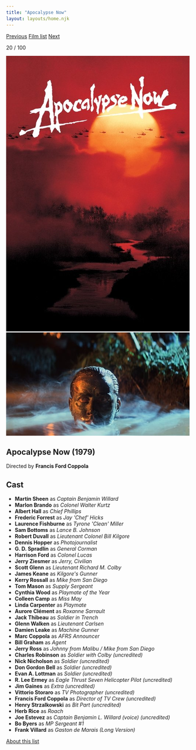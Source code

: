 ```yaml
---
title: "Apocalypse Now"
layout: layouts/home.njk
---
```


<nav class="films">
  <a class="prev" href="../the-deer-hunter">Previous</a>
  <a href="../">Film list</a>
  <a class="next" href="../being-there">Next</a>
</nav>

<p>20 / 100</p>

<article class="film">
  <img class="poster" src="../films/posters/apocalypse-now.jpg" alt="">
  <img class="backdrop" src="../films/backdrops/apocalypse-now.jpg" alt="">

  <h1>Apocalypse Now (1979)</h1>

  <p class="director">
    Directed by <strong>Francis Ford Coppola</strong>
  </p>


  <h2>
    Cast
  </h2>
  <ul>
    <li><strong>Martin Sheen</strong> as <em>Captain Benjamin Willard</em></li>
<li><strong>Marlon Brando</strong> as <em>Colonel Walter Kurtz</em></li>
<li><strong>Albert Hall</strong> as <em>Chief Phillips</em></li>
<li><strong>Frederic Forrest</strong> as <em>Jay 'Chef' Hicks</em></li>
<li><strong>Laurence Fishburne</strong> as <em>Tyrone 'Clean' Miller</em></li>
<li><strong>Sam Bottoms</strong> as <em>Lance B. Johnson</em></li>
<li><strong>Robert Duvall</strong> as <em>Lieutenant Colonel Bill Kilgore</em></li>
<li><strong>Dennis Hopper</strong> as <em>Photojournalist</em></li>
<li><strong>G. D. Spradlin</strong> as <em>General Corman</em></li>
<li><strong>Harrison Ford</strong> as <em>Colonel Lucas</em></li>
<li><strong>Jerry Ziesmer</strong> as <em>Jerry, Civilian</em></li>
<li><strong>Scott Glenn</strong> as <em>Lieutenant Richard M. Colby</em></li>
<li><strong>James Keane</strong> as <em>Kilgore's Gunner</em></li>
<li><strong>Kerry Rossall</strong> as <em>Mike from San Diego</em></li>
<li><strong>Tom Mason</strong> as <em>Supply Sergeant</em></li>
<li><strong>Cynthia Wood</strong> as <em>Playmate of the Year</em></li>
<li><strong>Colleen Camp</strong> as <em>Miss May</em></li>
<li><strong>Linda Carpenter</strong> as <em>Playmate</em></li>
<li><strong>Aurore Clément</strong> as <em>Roxanne Sarrault</em></li>
<li><strong>Jack Thibeau</strong> as <em>Soldier in Trench</em></li>
<li><strong>Glenn Walken</strong> as <em>Lieutenant Carlsen</em></li>
<li><strong>Damien Leake</strong> as <em>Machine Gunner</em></li>
<li><strong>Marc Coppola</strong> as <em>AFRS Announcer</em></li>
<li><strong>Bill Graham</strong> as <em>Agent</em></li>
<li><strong>Jerry Ross</strong> as <em>Johnny from Malibu / Mike from San Diego</em></li>
<li><strong>Charles Robinson</strong> as <em>Soldier with Colby (uncredited)</em></li>
<li><strong>Nick Nicholson</strong> as <em>Soldier (uncredited)</em></li>
<li><strong>Don Gordon Bell</strong> as <em>Soldier (uncredited)</em></li>
<li><strong>Evan A. Lottman</strong> as <em>Soldier (uncredited)</em></li>
<li><strong>R. Lee Ermey</strong> as <em>Eagle Thrust Seven Helicopter Pilot (uncredited)</em></li>
<li><strong>Jim Gaines</strong> as <em>Extra (uncredited)</em></li>
<li><strong>Vittorio Storaro</strong> as <em>TV Photographer (uncredited)</em></li>
<li><strong>Francis Ford Coppola</strong> as <em>Director of TV Crew (uncredited)</em></li>
<li><strong>Henry Strzalkowski</strong> as <em>Bit Part (uncredited)</em></li>
<li><strong>Herb Rice</strong> as <em>Roach</em></li>
<li><strong>Joe Estevez</strong> as <em>Captain Benjamin L. Willard (voice) (uncredited)</em></li>
<li><strong>Bo Byers</strong> as <em>MP Sergeant #1</em></li>
<li><strong>Frank Villard</strong> as <em>Gaston de Marais (Long Version)</em></li>
  </ul>
</article>
<footer>
  <a href="../about">About this list</a>
</footer>
